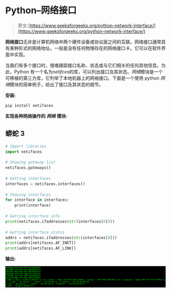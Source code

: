 # Python–网络接口

> 原文:[https://www.geeksforgeeks.org/python-network-interface/](https://www.geeksforgeeks.org/python-network-interface/)

**网络接口**无非是计算机网络中两个硬件设备或协议层之间的互联。网络接口通常具有某种形式的网络地址。一般是没有任何物理存在的网络接口卡。它可以在软件界面中实现。

当我们有多个接口时，很难跟踪接口名称、状态或与它们相关的任何其他信息。为此，Python 有一个名为*netifces*的库，可以列出接口及其状态。*网络*模块是一个可移植的第三方库，它列举了本地机器上的网络接口。下面是一个使用 python *网络*模块的简单例子，给出了接口及其状态的细节。

**安装:**

```py
pip install netifaces
```

**实现各种网络操作的** ***网络*** **模块:**

## 蟒蛇 3

```py
# Import libraries
import netifaces

# Showing gateway list
netifaces.gateways()

# Getting interfaces
interfaces = netifaces.interfaces()

# Showing interfaces
for interface in interfaces:
    print(interface)

# Getting interface info
print(netifaces.ifaddresses(str(interfaces[0])))

# Getting interface status
addrs = netifaces.ifaddresses(str(interfaces[0]))
print(addrs[netifaces.AF_INET])
print(addrs[netifaces.AF_LINK])
```

**输出:**

![](img/1cd43203242eb24203bf6b42a1c1429d.png)